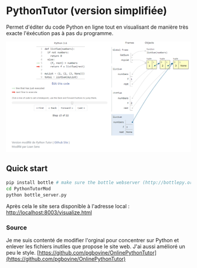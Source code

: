 # PythonTutor (version simplifiée)

Permet d'éditer du code Python en ligne  tout en visualisant de manière très exacte l'éxécution pas à pas du programme.

![](./img/captureExecution.PNG)

## Quick start 
```sh
pip install bottle # make sure the bottle webserver (http://bottlepy.org/) is installed
cd PythonTutorMod
python bottle_server.py
```

Après cela le site sera disponible à l'adresse local :
[http://localhost:8003/visualize.html](http://localhost:8003/visualize.html)

### Source


Je me suis contenté de modifier l'orginal pour concentrer sur Python et enlever les fichiers inutiles que propose le site web. J'ai aussi amélioré un peu le style.
[https://github.com/pgbovine/OnlinePythonTutor](https://github.com/pgbovine/OnlinePythonTutor)